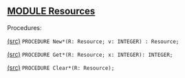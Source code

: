 
## [MODULE Resources](https://github.com/io-core/Mod/blob/main/Resources.Mod)

Procedures:


[(src)](https://github.com/io-core/Mod/blob/main/Resources.Mod#L11) `PROCEDURE New*(R: Resource; v: INTEGER) : Resource;`


[(src)](https://github.com/io-core/Mod/blob/main/Resources.Mod#L21) `PROCEDURE Get*(R: Resource; x: INTEGER): INTEGER;`


[(src)](https://github.com/io-core/Mod/blob/main/Resources.Mod#L32) `PROCEDURE Clear*(R: Resource);`

